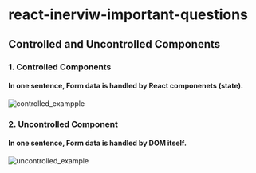 # react-inerviw-important-questions
## Controlled and Uncontrolled Components
### 1. Controlled Components
####   In one sentence, Form data is handled by React componenets (state).
![controlled_exampple](https://user-images.githubusercontent.com/31300915/147195673-a6de7816-c519-4e64-ace1-cecf484d43f8.PNG)

### 2. Uncontrolled Component
####   In one sentence, Form data is handled by DOM itself.
![uncontrolled_example](https://user-images.githubusercontent.com/31300915/147196147-324ccf77-e72b-4391-9b9e-d4187a7664fd.PNG)
